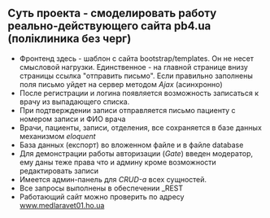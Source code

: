 ## Суть проекта - смоделировать работу реально-действующего сайта pb4.ua (поліклиника без черг) ##

* Фронтенд здесь - шаблон с сайта bootstrap/templates. Он не несет смысловой нагрузки. Единственное -  на главной странице внизу страницы ссылка "отправить письмо". Если правильно заполнены поля письмо уйдет на сервер методом _Ajax_ (асинхронно)
* После регистрации и логина появляется возможность записаться к врачу из выпадающего списка.
* При подтверждении записи отправляется письмо пациенту с номером записи и ФИО врача
* Врачи, пациенты, записи, отделения, все сохраняется в базе данных механизмом _eloquent_
* База данных (експорт) во вложенном файле и в файле database
* Для демонстрации работы авторизации (_Gate_) введен модератор, ему даны теже права что и админу кроме возможности редактировать записи
* Имеется админ-панель для _CRUD-а_ всех сущностей.
* Все запросы выполнены в обеспечении _REST
* Работающий сайт можно проверить по адресу www.medlaravet01.ho.ua
